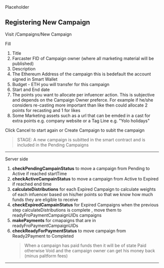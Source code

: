 Placeholder

## Registering New Campaign

Visit /Campaigns/New Campaign

Fill

1. Title
2. Farcaster FID of Campaign owner (where all marketing material will be published)
3. Description
4. The Ethereum Address of the campaign this is bedefault the account signed in Smart Wallet
5. Budget - ETH you will transfer for this campaign
6. Start and End date
7. The points you want to allocate per infuencer action. This is subjective and depends on the Campaign Owner preferce. For example if he/she considers re-casting more important than like then could allocate 2 points for recasting and 1 for likes
8. Some Marketing assets such as a url that can be emded in a cast for extra points e.g. company website or a Tag Line e.g. "Yolo holidays"

Click Cancel to start again or Create Campaign to subit the campaign

> STAGE: A new campaign is subitted in the smart contract and is included in the Pending Campaigns

---

Server side

1. **checkPendingCampainStatus** to move a campaign from Pending to Active if reached startTime
2. **checkActiveCampainStatus** to move a campaign from Active to Expired if reached end time
3. **calculateDistributions** for each Expired Campaign to calculate weights of each infuencer based on his/her points so that we know how much funds they are eligible to receive
4. **checkExpiredCampainStatus** for Expired Campaigns when the previous step calculateDistributions is complete , move them to readyFroPaymentCampaignUIDs campaigns
5. **makePayments** for cmapaigns that are in readyFroPaymentCampaignUIDs
6. **checkReadyForPaymentStatus** to move campaign from Ready2Payment to Completed
   > When a campaign has paid funds then it will be of state Paid otherwise Void and the campaign owner can get his money back (minus paltform fees)

---
